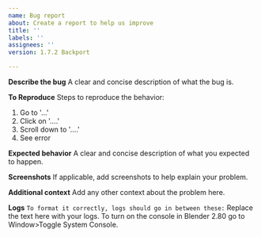 ```yaml
---
name: Bug report
about: Create a report to help us improve
title: ''
labels: ''
assignees: ''
version: 1.7.2 Backport

---
```


**Describe the bug**
A clear and concise description of what the bug is.

**To Reproduce**
Steps to reproduce the behavior:
1. Go to '...'
2. Click on '....'
3. Scroll down to '....'
4. See error

**Expected behavior**
A clear and concise description of what you expected to happen.

**Screenshots**
If applicable, add screenshots to help explain your problem.

**Additional context**
Add any other context about the problem here.

**Logs**
`To format it correctly, logs should go in between these:`
Replace the text here with your logs. To turn on the console in Blender 2.80 go to Window>Toggle System Console.
